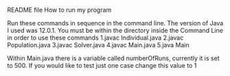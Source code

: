 README file
How to run my program

Run these commands in sequence in the command line. The version of Java I used was 12.0.1. You must be within the directory inside the Command Line in order to use these commands
1.javac Individual.java
2.javac Population.java
3.javac Solver.java
4.javac Main.java
5.java Main

Within Main.java there is a variable called numberOfRuns, currently it is set to 500. If you would like to test just one case change this value to 1
